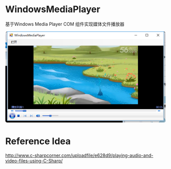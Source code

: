 # WindowsMediaPlayer
基于Windows Media Player COM 组件实现媒体文件播放器

![PlayMediaTest](https://github.com/BoonyaCSharp-ASP/WindowsMediaPlayer/raw/master/MediaFileExample/show.png)

# Reference Idea

http://www.c-sharpcorner.com/uploadfile/e628d9/playing-audio-and-video-files-using-C-Sharp/

